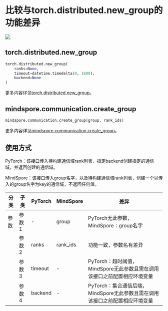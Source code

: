 # 比较与torch.distributed.new_group的功能差异

<a href="https://gitee.com/mindspore/docs/blob/master/docs/mindspore/source_zh_cn/note/api_mapping/pytorch_diff/create_group.md" target="_blank"><img src="https://mindspore-website.obs.cn-north-4.myhuaweicloud.com/website-images/r2.0/resource/_static/logo_source.png"></a>

## torch.distributed.new_group

```python
torch.distributed.new_group(
    ranks=None,
    timeout=datetime.timedelta(0, 1800),
    backend=None
)
```

更多内容详见[torch.distributed.new_group](https://pytorch.org/docs/1.8.1/distributed.html#torch.distributed.new_group)。

## mindspore.communication.create_group

```python
mindspore.communication.create_group(group, rank_ids)
```

更多内容详见[mindspore.communication.create_group](https://mindspore.cn/docs/zh-CN/master/api_python/mindspore.communication.html#mindspore.communication.create_group)。

## 使用方式

PyTorch：该接口传入待构建通信域rank列表，指定backend创建指定的通信域，并返回创建的通信域。

MindSpore：该接口传入group名字，以及待构建通信域rank列表，创建一个以传入的group名字为key的通信域，不返回任何值。

| 分类 | 子类 |PyTorch | MindSpore | 差异 |
| --- | --- | --- | --- |---|
|参数 | 参数1 | - | group | PyTorch无此参数，MindSpore：group名字|
| | 参数2 | ranks | rank_ids | 功能一致，参数名有差异|
| | 参数3 | timeout | - |PyTorch：超时阈值，MindSpore无此参数且需在调用该接口之前配置相应环境变量|
| | 参数4 | backend | - |PyTorch：集合通信后端，MindSpore无此参数且需在调用该接口之前配置相应环境变量 |